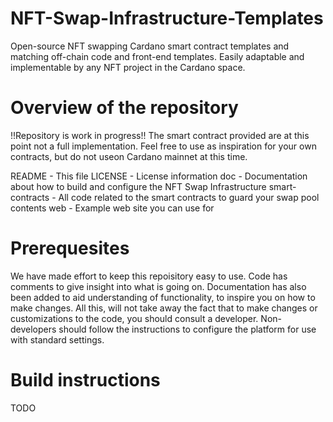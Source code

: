 # NFT-Swap-Infrastructure-Templates
Open-source NFT swapping Cardano smart contract templates and matching off-chain code and front-end templates.
Easily adaptable and implementable by any NFT project in the Cardano space.

# Overview of the repository
!!Repository is work in progress!!
The smart contract provided are at this point not a full implementation. Feel free to use as inspiration for your own contracts, but do not useon Cardano mainnet at this time.

README          - This file
LICENSE         - License information
doc             - Documentation about how to build and configure the NFT Swap Infrastructure
smart-contracts - All code related to the smart contracts to guard your swap pool contents
web             - Example web site you can use for 

# Prerequesites
We have made effort to keep this repoisitory easy to use. Code has comments to give insight into what is going on.
Documentation has also been added to aid understanding of functionality, to inspire you on how to make changes.
All this, will not take away the fact that to make changes or customizations to the code, you should consult a developer.
Non-developers should follow the instructions to configure the platform for use with standard settings.

# Build instructions
TODO
